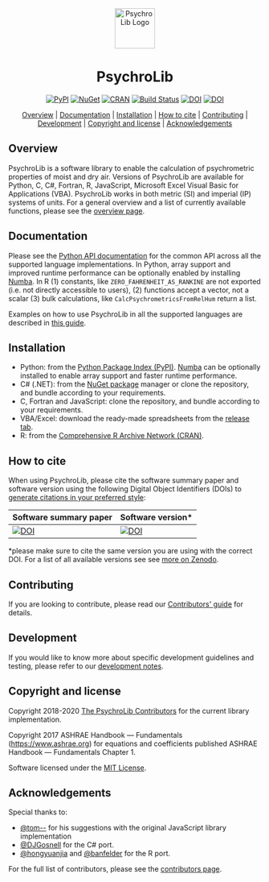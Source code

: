 <div align="center">
<img src="assets/psychrolib_logo.svg" alt="PsychroLib Logo" height="80" width="80"> 

<!-- omit in toc -->
# PsychroLib

[![PyPI](https://img.shields.io/pypi/v/psychrolib)](https://pypi.org/project/PsychroLib) [![NuGet](https://img.shields.io/nuget/v/PsychroLib.svg?maxAge=600)](https://www.nuget.org/packages/PsychroLib) [![CRAN](https://www.r-pkg.org/badges/version/psychrolib)](https://cran.r-project.org/package=psychrolib) [![Build Status](https://travis-ci.com/psychrometrics/psychrolib.svg?branch=master)](https://travis-ci.com/psychrometrics/psychrolib) [![DOI](https://joss.theoj.org/papers/10.21105/joss.01137/status.svg)](https://doi.org/10.21105/joss.01137) [![DOI](https://zenodo.org/badge/DOI/10.5281/zenodo.2537945.svg)](https://doi.org/10.5281/zenodo.2537945)

[Overview](#overview) | [Documentation](#documentation) | [Installation](#installation) | [How to cite](#how-to-cite) | [Contributing](#contributing) | [Development](#development) | [Copyright and license](#copyright-and-license) | [Acknowledgements](#acknowledgements)

</div>


## Overview

PsychroLib is a software library to enable the calculation of psychrometric properties of moist and dry air. Versions of PsychroLib are available for Python, C, C#, Fortran, R, JavaScript, Microsoft Excel Visual Basic for Applications (VBA). PsychroLib works in both metric (SI) and imperial (IP) systems of units. For a general overview and a list of currently available functions, please see the [overview page](https://github.com/psychrometrics/psychrolib/blob/master/docs/overview.md).


## Documentation

Please see the [Python API documentation](https://psychrometrics.github.io/psychrolib/api_docs.html) for the common API across all the supported language implementations. In Python, array support and improved runtime performance can be optionally enabled by installing [Numba](https://numba.pydata.org/). In R (1) constants, like `ZERO_FAHRENHEIT_AS_RANKINE` are not exported (i.e. not directly accessible to users), (2) functions accept a vector, not a scalar (3) bulk calculations, like `CalcPsychrometricsFromRelHum` return a list.

Examples on how to use PsychroLib in all the supported languages are described in [this guide](https://github.com/psychrometrics/psychrolib/blob/master/docs/examples.md).


## Installation

- Python: from the [Python Package Index (PyPI)](https://pypi.org/project/PsychroLib/). [Numba](https://numba.pydata.org/) can be optionally installed to enable array support and faster runtime performance.
- C# (.NET): from the [NuGet package](https://www.nuget.org/packages/PsychroLib/) manager or clone the repository, and bundle according to your requirements.
- C, Fortran and JavaScript: clone the repository, and bundle according to your requirements.
- VBA/Excel: download the ready-made spreadsheets from the [release tab](https://github.com/psychrometrics/psychrolib/releases).
- R: from the [Comprehensive R Archive Network (CRAN)](https://cran.r-project.org/package=psychrolib).


## How to cite

When using PsychroLib, please cite the software summary paper and software version using the following Digital Object Identifiers (DOIs) to [generate citations in your preferred style](https://citation.crosscite.org/):

| Software summary paper                                                                                                  | Software version*                                                                                                  |
| ----------------------------------------------------------------------------------------------------------- | --------------------------------------------------------------------------------------------------------- |
| [![DOI](https://joss.theoj.org/papers/10.21105/joss.01137/status.svg)](https://doi.org/10.21105/joss.01137) | [![DOI](https://zenodo.org/badge/DOI/10.5281/zenodo.2537945.svg)](https://doi.org/10.5281/zenodo.2537945) |

*please make sure to cite the same version you are using with the correct DOI. For a list of all available versions see see [more on Zenodo](https://doi.org/10.5281/zenodo.2537945).


## Contributing

If you are looking to contribute, please read our [Contributors' guide](https://github.com/psychrometrics/psychrolib/blob/master/CONTRIBUTING.md) for details.


## Development

If you would like to know more about specific development guidelines and testing, please refer to our [development notes](https://github.com/psychrometrics/psychrolib/blob/master/DEVELOP.md).


## Copyright and license

Copyright 2018-2020 [The PsychroLib Contributors](https://github.com/psychrometrics/psychrolib/graphs/contributors) for the current library implementation.

Copyright 2017 ASHRAE Handbook — Fundamentals (https://www.ashrae.org) for equations and coefficients published ASHRAE Handbook — Fundamentals Chapter 1.

Software licensed under the [MIT License](LICENSE).


## Acknowledgements

Special thanks to:
- [@tom--](https://github.com/tom--) for his suggestions with the original JavaScript library implementation
- [@DJGosnell](https://github.com/DJGosnell) for the C# port.
- [@hongyuanjia](https://github.com/hongyuanjia) and [@banfelder](https://github.com/banfelder) for the R port.

For the full list of contributors, please see the [contributors page](https://github.com/psychrometrics/psychrolib/graphs/contributors).

